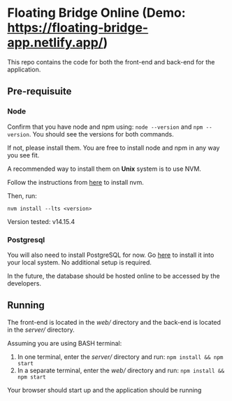 # Floating Bridge Online (Demo: https://floating-bridge-app.netlify.app/)

This repo contains the code for both the front-end and back-end for the application.

## Pre-requisuite
### Node
Confirm that you have node and npm using:
`node --version` and `npm --version`. You should see the versions for both commands.

If not, please install them. You are free to install node and npm in any way you see fit.

A recommended way to install them on **Unix** system is to use NVM.

Follow the instructions from [here](https://github.com/nvm-sh/nvm) to install nvm.

Then, run:

`nvm install --lts <version>`

Version tested: v14.15.4

### Postgresql
You will also need to install PostgreSQL for now. Go [here](https://www.postgresql.org/download/) to install it into your local system. No additional setup is required.

In the future, the database should be hosted online to be accessed by the developers.

## Running
The front-end is located in the _web/_ directory and the back-end is located in the _server/_ directory.

Assuming you are using BASH terminal:

1) In one terminal, enter the _server/_ directory and run:
`npm install && npm start`
2) In a separate terminal, enter the _web/_ directory and run: `npm install && npm start`

Your browser should start up and the application should be running
